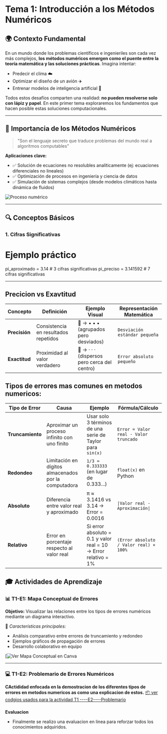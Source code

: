 # Tema 1: Introducción a los Métodos Numéricos

## 🌍 Contexto Fundamental
En un mundo donde los problemas científicos e ingenieriles son cada vez más complejos, **los métodos numéricos emergen como el puente entre la teoría matemática y las soluciones prácticas**. Imagina intentar:

- Predecir el clima ☁️
- Optimizar el diseño de un avión ✈️
- Entrenar modelos de inteligencia artificial 🤖

Todos estos desafíos comparten una realidad: **no pueden resolverse solo con lápiz y papel**. En este primer tema exploraremos los fundamentos que hacen posible estas soluciones computacionales.

---

## 📌 Importancia de los Métodos Numéricos
> "Son el lenguaje secreto que traduce problemas del mundo real a algoritmos computables"

**Aplicaciones clave:**
- ✅ Solución de ecuaciones no resolubles analíticamente (ej: ecuaciones diferenciales no lineales)
- ✅ Optimización de procesos en ingeniería y ciencia de datos
- ✅ Simulación de sistemas complejos (desde modelos climáticos hasta dinámica de fluidos)

![Proceso numérico](https://via.placeholder.com/600x200?text=Diagrama+Flujo+Métodos+Numéricos) <!-- Reemplazar con imagen real -->

---

## 🔍 Conceptos Básicos

### 1. Cifras Significativas

# Ejemplo práctico
pi_aproximado = 3.14    # 3 cifras significativas
pi_preciso = 3.141592    # 7 cifras significativas

---

##  Precicion vs Exavtitud 

| Concepto   | Definición                              | Ejemplo Visual                  | Representación Matemática       |
|------------|----------------------------------------|---------------------------------|----------------------------------|
| **Precisión** | Consistencia en resultados repetidos   | 🎯 → • • • (agrupados pero desviados) | `Desviación estándar pequeña`    |
| **Exactitud** | Proximidad al valor verdadero          | 🎯 → · · · (dispersos pero cerca del centro) | `Error absoluto pequeño`         |


##  Tipos de errores mas comunes en metodos numericos:

| Tipo de Error         | Causa                                                                 | Ejemplo                                                                 | Fórmula/Cálculo                      |
|-----------------------|-----------------------------------------------------------------------|-------------------------------------------------------------------------|--------------------------------------|
| **Truncamiento**      | Aproximar un proceso infinito con uno finito                          | Usar solo 3 términos de una serie de Taylor para `sin(x)`               | `Error = Valor real - Valor truncado`|
| **Redondeo**          | Limitación en dígitos almacenados por la computadora                  | `1/3 ≈ 0.333333` (en lugar de 0.333...)                                | `float(x)` en Python                 |
| **Absoluto**          | Diferencia entre valor real y aproximado                              | π ≈ 3.1416 vs 3.14 → Error = 0.0016                                    | `\|Valor real - Aproximación\|`      |
| **Relativo**          | Error en porcentaje respecto al valor real                            | Si error absoluto = 0.1 y valor real = 10 → Error relativo = 1%        | `(Error absoluto / Valor real) × 100%` |


## 🎓 Actividades de Aprendizaje

### 📊 T1-E1: Mapa Conceptual de Errores
**Objetivo:** Visualizar las relaciones entre los tipos de errores numéricos mediante un diagrama interactivo.

🔹 *Características principales:*
- Análisis comparativo entre errores de truncamiento y redondeo
- Ejemplos gráficos de propagación de errores
- Desarrollo colaborativo en equipo

[![Ver Mapa Conceptual en Canva](https://www.canva.com/design/DAGd4cTWnj8/TWtBOVQzBepaHcPNFX8W0Q/edit?utm_content=DAGd4cTWnj8&utm_campaign=designshare&utm_medium=link2&utm_source=sharebutton)

---

### 💻 T1-E2: Problemario de Errores Numéricos
**CActididad enfocada en la demostracion de los diferentes tipos de errores en metodos numericos as como una explicacion de estos.**
[📦 ver codgios usados para la actividad T1 ----E2----Problemario ](/codigos/tema1-introduccion/)


### 
**Evaluacion**
- Finalmente se realizo una evaluacion en linea para reforzar todos los conocimientos adquiridos.


